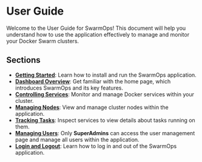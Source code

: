 # User Guide

Welcome to the User Guide for SwarmOps! This document will help you understand how to use the application effectively to manage and monitor your Docker Swarm clusters.

## Sections
- **[Getting Started](getting-started.md)**: Learn how to install and run the SwarmOps application.
- **[Dashboard Overview](user/home.md)**: Get familiar with the home page, which introduces SwarmOps and its key features.
- **[Controlling Services](user/services.md)**: Monitor and manage Docker services within your cluster.
- **[Managing Nodes](user/nodes.md)**: View and manage cluster nodes within the application.
- **[Tracking Tasks](user/service-inspect.md)**: Inspect services to view details about tasks running on them.
- **[Managing Users](user/users.md)**: Only **SuperAdmins** can access the user management page and manage all users within the application.
- **[Login and Logout](user/login-logout.md)**: Learn how to log in and out of the SwarmOps application.